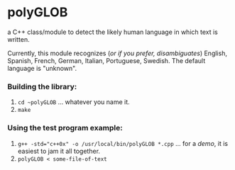 polyGLOB
========

a C++ class/module to detect the likely human language in which text is written.

Currently, this module recognizes (*or if you prefer, disambiguates*) English, 
Spanish, French, German, Italian, Portuguese, Swedish. The default language is
"unknown". 

### Building the library:

1. `cd ~polyGLOB` ... whatever you name it.
1. `make`

### Using the test program example:

1. `g++ -std="c++0x" -o /usr/local/bin/polyGLOB *.cpp` ... for a *demo*, it is easiest to jam it all together.
2. `polyGLOB < some-file-of-text`


